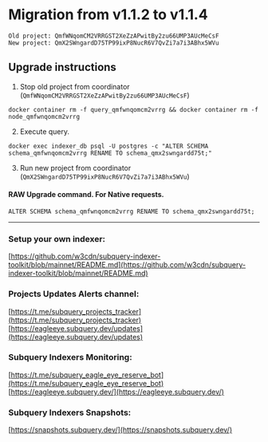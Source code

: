 # Migration from v1.1.2 to v1.1.4
```
Old project: QmfWNqomCM2VRRGST2XeZzAPwitBy2zu66UMP3AUcMeCsF
New project: QmX2SWngardD75TP99ixP8NucR6V7QvZi7a7i3ABhx5WVu
```


## Upgrade instructions
 1) Stop old project from coordinator (`QmfWNqomCM2VRRGST2XeZzAPwitBy2zu66UMP3AUcMeCsF`)

```
docker container rm -f query_qmfwnqomcm2vrrg && docker container rm -f node_qmfwnqomcm2vrrg
```

 2) Execute query.

```
docker exec indexer_db psql -U postgres -c "ALTER SCHEMA schema_qmfwnqomcm2vrrg RENAME TO schema_qmx2swngardd75t;"

```

 3) Run new project from coordinator (`QmX2SWngardD75TP99ixP8NucR6V7QvZi7a7i3ABhx5WVu`)

#### RAW Upgrade command. For Native requests.
`ALTER SCHEMA schema_qmfwnqomcm2vrrg RENAME TO schema_qmx2swngardd75t;`


___
### Setup your own indexer:

[https://github.com/w3cdn/subquery-indexer-toolkit/blob/mainnet/README.md](https://github.com/w3cdn/subquery-indexer-toolkit/blob/mainnet/README.md)

### Projects Updates Alerts channel:

[https://t.me/subquery_projects_tracker](https://t.me/subquery_projects_tracker) [https://eagleeye.subquery.dev/updates](https://eagleeye.subquery.dev/updates)

### Subquery Indexers Monitoring:

[https://t.me/subquery_eagle_eye_reserve_bot](https://t.me/subquery_eagle_eye_reserve_bot) [https://eagleeye.subquery.dev/](https://eagleeye.subquery.dev/)


### Subquery Indexers Snapshots:

[https://snapshots.subquery.dev/](https://snapshots.subquery.dev/)
